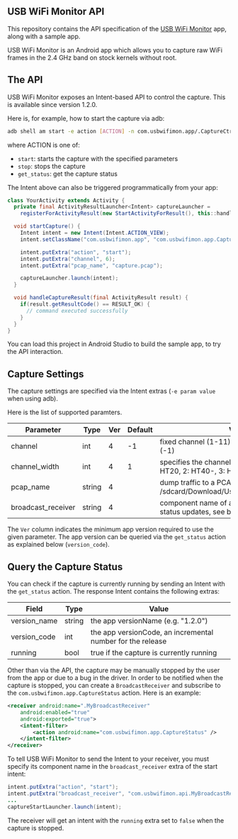USB WiFi Monitor API
--------------------

This repository contains the API specification of the [USB WiFi Monitor](https://play.google.com/store/apps/details?id=com.usbwifimon.app) app, along with a sample app.

USB WiFi Monitor is an Android app which allows you to capture raw WiFi frames in the 2.4 GHz band on stock kernels without root.

## The API

USB WiFi Monitor exposes an Intent-based API to control the capture. This is available since version 1.2.0.

Here is, for example, how to start the capture via adb:

```bash
adb shell am start -e action [ACTION] -n com.usbwifimon.app/.CaptureCtrl
```

where ACTION is one of:
  - `start`: starts the capture with the specified parameters
  - `stop`: stops the capture
  - `get_status`: get the capture status

The Intent above can also be triggered programmatically from your app:

```java
class YourActivity extends Activity {
  private final ActivityResultLauncher<Intent> captureLauncher =
    registerForActivityResult(new StartActivityForResult(), this::handleCaptureResult);

  void startCapture() {
    Intent intent = new Intent(Intent.ACTION_VIEW);
    intent.setClassName("com.usbwifimon.app", "com.usbwifimon.app.CaptureCtrl");

    intent.putExtra("action", "start");
    intent.putExtra("channel", 6);
    intent.putExtra("pcap_name", "capture.pcap");

    captureLauncher.launch(intent);
  }

  void handleCaptureResult(final ActivityResult result) {
    if(result.getResultCode() == RESULT_OK) {
      // command executed successfully
    }
  }
}
```

You can load this project in Android Studio to build the sample app, to try the API interaction.

## Capture Settings

The capture settings are specified via the Intent extras (`-e param value` when using adb).

Here is the list of supported paramters.

| Parameter               | Type   | Ver | Default | Value                                                                       |
|-------------------------|--------|-----|-------- |-----------------------------------------------------------------------------|
| channel                 | int    |   4 |      -1 | fixed channel (1-11), or channel hope mode (-1)                             |
| channel_width           | int    |   4 |       1 | specifies the channel width - 0: no HT, 1: HT20, 2: HT40-, 3: HT40+         |
| pcap_name               | string |   4 |         | dump traffic to a PCAP file, at /sdcard/Download/UsbWifiMonitor/*pcap_name* |
| broadcast_receiver      | string |   4 |         | component name of a BroadcastReceiver for status updates, see below         |

The `Ver` column indicates the minimum app version required to use the given parameter. The app version can be queried via the `get_status` action as explained below (`version_code`).

## Query the Capture Status

You can check if the capture is currently running by sending an Intent with the `get_status` action. The response Intent contains the following extras:

| Field               | Type   | Value                                                             |
|---------------------|--------|-------------------------------------------------------------------|
| version_name        | string | the app versionName (e.g. "1.2.0")                                |
| version_code        | int    | the app versionCode, an incremental number for the release        |
| running             | bool   | true if the capture is currently running                          |

Other than via the API, the capture may be manually stopped by the user from the app or due to a bug in the driver.
In order to be notified when the capture is stopped, you can create a `BroadcastReceiver` and subscribe to the `com.usbwifimon.app.CaptureStatus` action. Here is an example:

```xml
<receiver android:name=".MyBroadcastReceiver"
    android:enabled="true"
    android:exported="true">
    <intent-filter>
        <action android:name="com.usbwifimon.app.CaptureStatus" />
    </intent-filter>
</receiver>
```

To tell USB WiFi Monitor to send the Intent to your receiver, you must specify its component name in the `broadcast_receiver` extra of the start intent:

```java
intent.putExtra("action", "start");
intent.putExtra("broadcast_receiver", "com.usbwifimon.api.MyBroadcastReceiver"");
...
captureStartLauncher.launch(intent);
```

The receiver will get an intent with the `running` extra set to `false` when the capture is stopped.
